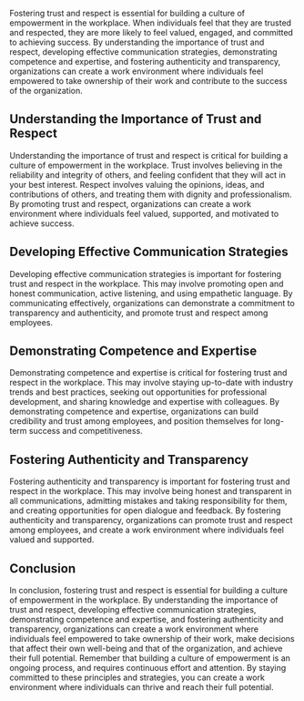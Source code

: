 
Fostering trust and respect is essential for building a culture of empowerment in the workplace. When individuals feel that they are trusted and respected, they are more likely to feel valued, engaged, and committed to achieving success. By understanding the importance of trust and respect, developing effective communication strategies, demonstrating competence and expertise, and fostering authenticity and transparency, organizations can create a work environment where individuals feel empowered to take ownership of their work and contribute to the success of the organization.

Understanding the Importance of Trust and Respect
-------------------------------------------------

Understanding the importance of trust and respect is critical for building a culture of empowerment in the workplace. Trust involves believing in the reliability and integrity of others, and feeling confident that they will act in your best interest. Respect involves valuing the opinions, ideas, and contributions of others, and treating them with dignity and professionalism. By promoting trust and respect, organizations can create a work environment where individuals feel valued, supported, and motivated to achieve success.

Developing Effective Communication Strategies
---------------------------------------------

Developing effective communication strategies is important for fostering trust and respect in the workplace. This may involve promoting open and honest communication, active listening, and using empathetic language. By communicating effectively, organizations can demonstrate a commitment to transparency and authenticity, and promote trust and respect among employees.

Demonstrating Competence and Expertise
--------------------------------------

Demonstrating competence and expertise is critical for fostering trust and respect in the workplace. This may involve staying up-to-date with industry trends and best practices, seeking out opportunities for professional development, and sharing knowledge and expertise with colleagues. By demonstrating competence and expertise, organizations can build credibility and trust among employees, and position themselves for long-term success and competitiveness.

Fostering Authenticity and Transparency
---------------------------------------

Fostering authenticity and transparency is important for fostering trust and respect in the workplace. This may involve being honest and transparent in all communications, admitting mistakes and taking responsibility for them, and creating opportunities for open dialogue and feedback. By fostering authenticity and transparency, organizations can promote trust and respect among employees, and create a work environment where individuals feel valued and supported.

Conclusion
----------

In conclusion, fostering trust and respect is essential for building a culture of empowerment in the workplace. By understanding the importance of trust and respect, developing effective communication strategies, demonstrating competence and expertise, and fostering authenticity and transparency, organizations can create a work environment where individuals feel empowered to take ownership of their work, make decisions that affect their own well-being and that of the organization, and achieve their full potential. Remember that building a culture of empowerment is an ongoing process, and requires continuous effort and attention. By staying committed to these principles and strategies, you can create a work environment where individuals can thrive and reach their full potential.
